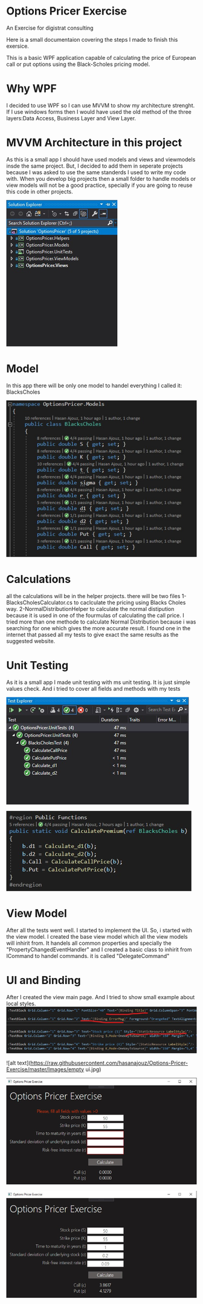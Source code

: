 # Options Pricer Exercise
An Exercise for digistrat consulting

Here is a small documentaion covering the steps I made to finish this exersice.

This is a basic WPF application capable of calculating the price of European call or put options using the Black-Scholes pricing model.  

# Why WPF
I decided to use WPF so I can use MVVM to show my architecture strenght. If I use windows forms then I would have used the old method of the three layers:Data Access, Business Layer and View Layer.

# MVVM Architecture in this project
As this is a small app I should have used models and views and viewmodels insde the same project.
But, I decided to add them in seperate projects because I was asked to use the same standerds I used to write my code with.
When you develop big projects then a small folder to handle models or view models will not be a good practice, specially if you are going to reuse this code in other projects.

![alt text](https://raw.githubusercontent.com/hasanajouz/Options-Pricer-Exercise/master/Images/projects.jpg)

# Model
In this app there will be only one model to handel everything I called it: BlacksCholes

![alt text](https://raw.githubusercontent.com/hasanajouz/Options-Pricer-Exercise/master/Images/model.jpg)

# Calculations
all the calculations will be in the helper projects.
there will be two files
1- BlacksCholesCalculator.cs to caclculate the pricing using Blacks Choles way.
2-NormalDistributionHelper to calculate the normal distipution because it is used in one of the fourmulas of calculating the call price.
I tried more than one methode to calculate Normal Distribution because i was searching for one which gives the more accurate result.
I found one in the internet that passed all my tests to give exact the same results as the suggested website.

# Unit Testing
As it is a small app I made unit testing with ms unit testing.
It is just simple values check.
And i tried to cover all fields and methods with my tests

![alt text](https://raw.githubusercontent.com/hasanajouz/Options-Pricer-Exercise/master/Images/unitTest.jpg)

![alt text](https://raw.githubusercontent.com/hasanajouz/Options-Pricer-Exercise/master/Images/function_tested.jpg)

# View Model
After all the tests went well. I started to implement the UI.
So, i started with the view model.
I created the base view model which all the view models will inhirit from.
It handels all common properties and specially the "PropertyChangedEventHandler"
and I created a basic class to inhirit from ICommand to handel commands. it is called  "DelegateCommand"

# UI and Binding
After I created the view main page.
And I tried to show small example about local styles.
![alt text](https://raw.githubusercontent.com/hasanajouz/Options-Pricer-Exercise/master/Images/binding.jpg)

![alt text](https://raw.githubusercontent.com/hasanajouz/Options-Pricer-Exercise/master/Images/empty ui.jpg)

![alt text](https://raw.githubusercontent.com/hasanajouz/Options-Pricer-Exercise/master/Images/ui_with_error_message.jpg)

![alt text](https://raw.githubusercontent.com/hasanajouz/Options-Pricer-Exercise/master/Images/ui_example_1.jpg)




 




